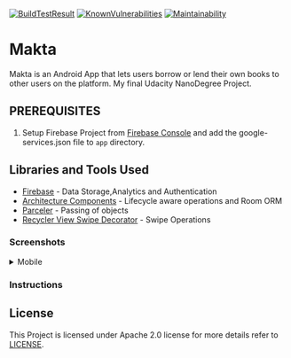 [![BuildTestResult](https://travis-ci.org/Davidodari/Makta.svg?branch=master)](https://travis-ci.org/Davidodari/Makta)
[![KnownVulnerabilities](https://snyk.io/test/github/Davidodari/Makta/badge.svg)](https://snyk.io/test/github/Davidodari/Makta)
[![Maintainability](https://api.codeclimate.com/v1/badges/30048de38b81d5c84e26/maintainability)](https://codeclimate.com/github/Davidodari/Makta/maintainability)
# Makta

Makta is an Android App that lets users borrow or lend their own books to other users on the platform.
My final Udacity NanoDegree Project.

## PREREQUISITES

1. Setup Firebase Project from [Firebase Console](https://firebase.google.com/?) and add the google-services.json file to `app` directory.

## Libraries and Tools Used

 - [Firebase](https://firebase.google.com/?) - Data Storage,Analytics and Authentication
 - [Architecture Components](https://developer.android.com/topic/libraries/architecture) - Lifecycle aware operations and Room ORM
 - [Parceler](https://github.com/johncarl81/parceler) - Passing of objects
 - [Recycler View Swipe Decorator](https://github.com/xabaras/RecyclerViewSwipeDecorator) - Swipe Operations

### Screenshots

<details>

 <summary> Mobile </summary>

| [![screens](https://github.com/Davidodari/Makta/blob/master/screenshots/1.png)]()| [![screens](https://github.com/Davidodari/Makta/blob/master/screenshots/2.png)]()| [![screens](https://github.com/Davidodari/Makta/blob/master/screenshots/3.png)]()| [![screens](https://github.com/Davidodari/Makta/blob/master/screenshots/4.png)]()| [![screens](https://github.com/Davidodari/Makta/blob/master/screenshots/5.png)]()|
|:---:|:---:|:---:|:---:|:---:|
| | | | | |
| [![screens](https://github.com/Davidodari/Makta/blob/master/screenshots/6.png)]()| [![screens](https://github.com/Davidodari/Makta/blob/master/screenshots/7.png)]()| [![screens](https://github.com/Davidodari/Makta/blob/master/screenshots/8.png)]()| [![screens](https://github.com/Davidodari/Makta/blob/master/screenshots/9.png)]()| [![screens](https://github.com/Davidodari/Makta/blob/master/screenshots/10.png)]()|
|:---:|:---:|:---:|:---:|:---:|
| | | | | |
| [![screens](https://github.com/Davidodari/Makta/blob/master/screenshots/11.png)]()|
|:---:|
| |

</details>

### Instructions 

## License
 
 This Project is licensed under Apache 2.0 license for more details refer to [LICENSE](https://github.com/Davidodari/Makta/blob/master/LICENSE.txt).
